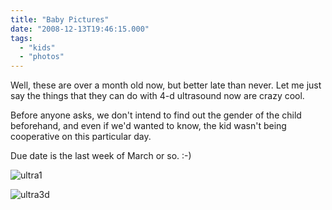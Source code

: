 ```yaml
---
title: "Baby Pictures"
date: "2008-12-13T19:46:15.000"
tags: 
  - "kids"
  - "photos"
---
```


Well, these are over a month old now, but better late than never. Let me just say the things that they can do with 4-d ultrasound now are crazy cool.

Before anyone asks, we don't intend to find out the gender of the child beforehand, and even if we'd wanted to know, the kid wasn't being cooperative on this particular day.

Due date is the last week of March or so. :-)

![ultra1](http://www.chrishubbs.com/wordpress/wp-content/uploads/2008/12/ultra1.png "ultra1")

![ultra3d](http://www.chrishubbs.com/wordpress/wp-content/uploads/2008/12/ultra3d.png "ultra3d")

